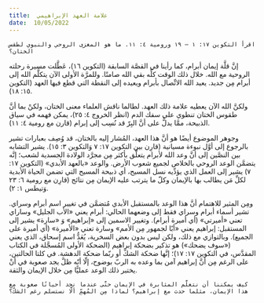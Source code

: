 ```yaml
---
title:  علامة العهد الإبراهيمي
date:  10/05/2022
---
```


`اقرأ التكوين ١٧: ١ – ١٩ ورومية ٤: ١١. ما هو المغزى الروحي والنبوي لطقس الختان؟`

إنَّ قلَّة إيمان أبرام، كما رأينا في القصَّة السابقة (التكوين ١٦)، عَطَّلت مسيرة رحلته الروحية مع الله. خلال ذلك الوقت كلِّه بقي الله صامتًا. وللمرَّة الأولى الآن يتكلَّم الله إلى أبرام مِن جديد. يعيد الله الاتِّصال بأبرام ويعيده إلى النقطة التي قطع فيها العهد (التكوين ١٥: ١٨).

ولكنَّ الله الآن يعطيه علامة ذلك العهد. لطالما ناقش العلماء معنى الختان، ولكنْ بما أنَّ طقوس الختان تنطوي على سفك الدم (انظر الخروج ٤: ٢٥)، يمكن فهمه في سياق الذبيحة، ممَّا يدلُّ على أنَّ البِرّ قد نُسِب إلى إبرام (قارن مع رومية ٤: ١١).

وجوهر الموضوع أيضًا هو أنَّ هذا العهد، المُشار إليه بالختان، قد وُصِف بعبارات تشير بالرجوع إلى أوَّل نبوءة مسيانية (قارِن بين التكوين ١٧: ٧ وَالتكوين ٣: ١٥). يشير التشابه بين النصَّين إلى أنَّ وعد الله لأبرام يتعلَّق بأكثر مِن مجرَّد الولادة الجسدية لشعب؛ إنَّه يتضمَّن الوعد الروحي بالخلاص لجميع شعوب الأرض. والوعد «بالعهد الأبدي» (التكوين ١٧: ٧) يشير إلى العمل الذي يؤدِّيه نسل المسيح، أي ذبيحة المسيح التي تضمن الحياة الأبدية لكلِّ مَن يطالب بها بالإيمان وكلّ ما يترتب عليه الإيمان مِن نتائج (قارِن مع رومية ٦: ٢٣ وَتيطس ١: ٢).

ومِن المثير للاهتمام أنَّ هذا الوعد بالمستقبل الأبدي مُتضمَّن في تغيير اسم أبرام وسراي. تشير أسماء أبرام وسراي فقط إلى وضعهما الحالي: أبرام يعني «الأب الجليل» وساراي تعني «أميرتي» (أي أميرة أبرام). وتغيير الاسمين إلى «إبراهيم» وَ «سارة» يشير إلى المستقبل: إبراهيم يعني «أبًا لجمهور مِن الأمم» وسارة تعني «الأميرة» (أي أميرة على الجميع). وبالتوازي مع ذلك، ولكن ليس بدون بعض السخرية، يُعَدُّ اسم إسحاق، الذي يعني («سوف يضحك») هو تذكير بضحكة إبراهيم (الضحكة الأولى المُسجَّلة في الكتاب المقدَّس، في التكوين ١٧: ١٧)؛ إنَّها ضحكة الشكّ أو ربّما ضحكة الدهشة. في كلتا الحالتين، على الرغم مِن أنَّ إبراهيم آمن بما وعده به الربّ بوضوح، إلّا أنّه ظلَّ يجد صعوبة في أنْ يختبر ذلك الوعد عمليًّا مِن خلال الإيمان والثقة.

`كيف يمكننا أن نتعلَّم المثابرة في الإيمان حتَّى عندما نجد أحيانًا صعوبة مع هذا الإيمان، مثلما حدث مع إبراهيم؟ لماذا مِن المُهمِّ ألَّا نستسلم رغم الشكّ؟`